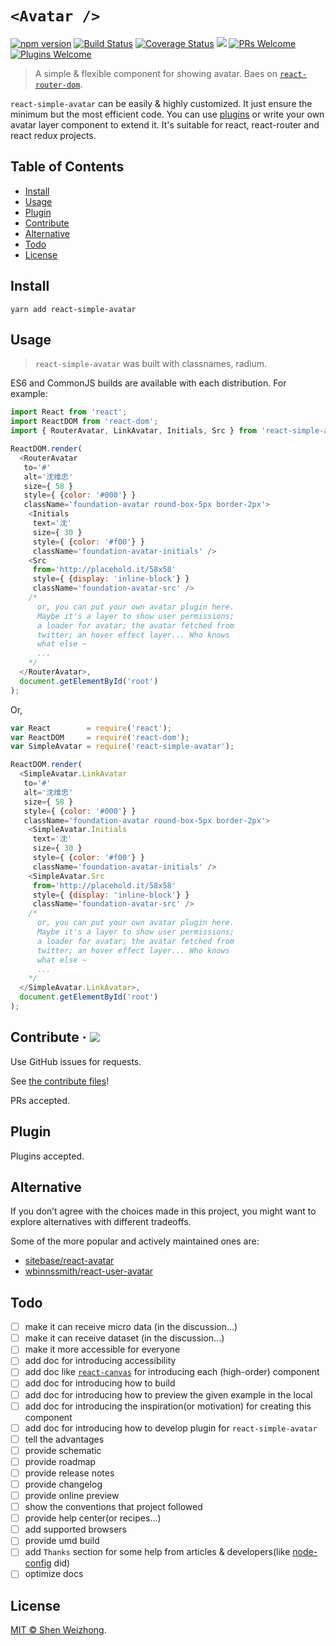 # `<Avatar />`

[![npm version](https://img.shields.io/npm/v/react-simple-avatar.svg?style=flat)](https://www.npmjs.com/package/react-simple-avatar)&nbsp;[![Build Status](https://travis-ci.org/iTonyYo/react-simple-avatar.svg?branch=master)](https://travis-ci.org/iTonyYo/react-simple-avatar)&nbsp;[![Coverage Status](https://coveralls.io/repos/github/iTonyYo/react-simple-avatar/badge.svg?branch=master)](https://coveralls.io/github/iTonyYo/react-simple-avatar?branch=master)&nbsp;[![](https://img.shields.io/npm/dm/react-simple-avatar.svg)](https://www.npmjs.com/package/react-simple-avatar)&nbsp;[![PRs Welcome](https://img.shields.io/badge/PRs-welcome-brightgreen.svg)](#contribute)&nbsp;[![Plugins Welcome](https://img.shields.io/badge/Plugins-welcome-brightgreen.svg)](#plugin)

> A simple & flexible component for showing avatar. Baes on [`react-router-dom`](https://reacttraining.com/react-router/web/guides/quick-start).

`react-simple-avatar` can be easily & highly customized. It just ensure the minimum but the most efficient code. You can use [plugins](#plugin) or write your own avatar layer component to extend it. It's suitable for react, react-router and react redux projects.

## Table of Contents

- [Install](#install)
- [Usage](#usage)
- [Plugin](#plugin)
- [Contribute](#contribute)
- [Alternative](#alternative)
- [Todo](#todo)
- [License](#license)

## Install

```shell
yarn add react-simple-avatar
```

## Usage

> `react-simple-avatar` was built with classnames, radium.

ES6 and CommonJS builds are available with each distribution. For example:

```javascript
import React from 'react';
import ReactDOM from 'react-dom';
import { RouterAvatar, LinkAvatar, Initials, Src } from 'react-simple-avatar';

ReactDOM.render(
  <RouterAvatar
   to='#'
   alt='沈维忠'
   size={ 58 }
   style={ {color: '#000'} }
   className='foundation-avatar round-box-5px border-2px'>
    <Initials
     text='沈'
     size={ 30 }
     style={ {color: '#f00'} }
     className='foundation-avatar-initials' />
    <Src
     from='http://placehold.it/58x58'
     style={ {display: 'inline-block'} }
     className='foundation-avatar-src' />
    /*
      or, you can put your own avatar plugin here.
      Maybe it's a layer to show user permissions;
      a loader for avatar; the avatar fetched from
      twitter; an hover effect layer... Who knows
      what else ~
      ...
    */
  </RouterAvatar>,
  document.getElementById('root')
);
```

Or,

```javascript
var React        = require('react');
var ReactDOM     = require('react-dom');
var SimpleAvatar = require('react-simple-avatar');

ReactDOM.render(
  <SimpleAvatar.LinkAvatar
   to='#'
   alt='沈维忠'
   size={ 58 }
   style={ {color: '#000'} }
   className='foundation-avatar round-box-5px border-2px'>
    <SimpleAvatar.Initials
     text='沈'
     size={ 30 }
     style={ {color: '#f00'} }
     className='foundation-avatar-initials' />
    <SimpleAvatar.Src
     from='http://placehold.it/58x58'
     style={ {display: 'inline-block'} }
     className='foundation-avatar-src' />
    /*
      or, you can put your own avatar plugin here.
      Maybe it's a layer to show user permissions;
      a loader for avatar; the avatar fetched from
      twitter; an hover effect layer... Who knows
      what else ~
      ...
    */
  </SimpleAvatar.LinkAvatar>,
  document.getElementById('root')
);
```

## Contribute &middot; [![](https://img.shields.io/gitter/room/react-simple-avatar/react-simple-avatar.svg)](https://gitter.im/react-simple-avatar/Lobby?utm_source=share-link&utm_medium=link&utm_campaign=share-link)

Use GitHub issues for requests.

See [the contribute files](https://github.com/iTonyYo/react-simple-avatar/tree/master/.github)!

PRs accepted.

## Plugin

Plugins accepted.

## Alternative

If you don’t agree with the choices made in this project, you might want to explore alternatives with different tradeoffs.

Some of the more popular and actively maintained ones are:

- [sitebase/react-avatar](https://www.npmjs.com/package/react-avatar)
- [wbinnssmith/react-user-avatar](https://www.npmjs.com/package/react-user-avatar)

## Todo

- [ ] make it can receive micro data (in the discussion...)
- [ ] make it can receive dataset (in the discussion...)
- [ ] make it more accessible for everyone
- [ ] add doc for introducing accessibility
- [ ] add doc like [`react-canvas`](https://github.com/Flipboard/react-canvas#react-canvas-components) for introducing each (high-order) component
- [ ] add doc for introducing how to build
- [ ] add doc for introducing how to preview the given example in the local
- [ ] add doc for introducing the inspiration(or motivation) for creating this component
- [ ] add doc for introducing how to develop plugin for `react-simple-avatar`
- [ ] tell the advantages
- [ ] provide schematic
- [ ] provide roadmap
- [ ] provide release notes
- [ ] provide changelog
- [ ] provide online preview
- [ ] show the conventions that project followed
- [ ] provide help center(or recipes...)
- [ ] add supported browsers
- [ ] provide umd build
- [ ] add `Thanks` section for some help from articles & developers(like [node-config](https://github.com/lorenwest/node-config#contributors) did)
- [ ] optimize docs

## License

[MIT © Shen Weizhong](https://github.com/iTonyYo/react-simple-avatar/blob/master/LICENSE).
